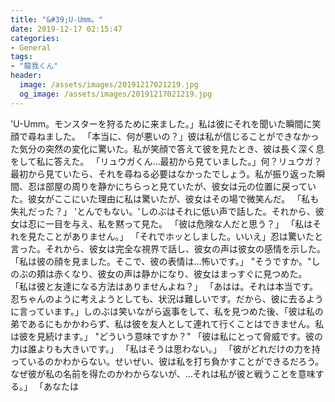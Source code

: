 ```yaml
---
title: "&#39;U-Umm。"
date: 2019-12-17 02:15:47
categories:
- General
tags:
- "龍我くん"
header:
  image: /assets/images/20191217021219.jpg
  og_image: /assets/images/20191217021219.jpg
---
```


&#39;U-Umm。モンスターを狩るために来ました。」私は彼にそれを聞いた瞬間に笑顔で尋ねました。 「本当に、何が悪いの？」彼は私が信じることができなかった気分の突然の変化に驚いた。私が笑顔で答えて彼を見たとき、彼は長く深く息をして私に答えた。 「リュウガくん…最初から見ていました。」何？リュウガ？最初から見ていたら、それを尋ねる必要はなかったでしょう。私が振り返った瞬間、忍は部屋の周りを静かにちらっと見ていたが、彼女は元の位置に戻っていた。彼女がここにいた理由に私は驚いたが、彼女はその場で微笑んだ。 「私も失礼だった？」 &#39;とんでもない。&#39;しのぶはそれに低い声で話した。それから、彼女は忍に一目を与え、私を黙って見た。 「彼は危険な人だと思う？」 「私はそれを見たことがありません。」 「それでホッとしました。いいえ」忍は驚いたと言った。それから、彼女は完全な視界で話し、彼女の声は彼女の感情を示した。 「私は彼の顔を見ました。そこで、彼の表情は…怖いです。」 &quot;そうですか。&quot;しのぶの頬は赤くなり、彼女の声は静かになり、彼女はまっすぐに見つめた。 「私は彼と友達になる方法はありませんよね？」 「あはは。それは本当です。忍ちゃんのように考えようとしても、状況は難しいです。だから、彼に去るように言っています。」しのぶは笑いながら返事をして、私を見つめた後、「彼は私の弟であるにもかかわらず、私は彼を友人として連れて行くことはできません。私は彼を見続けます。」 &quot;どういう意味ですか？&quot; 「彼は私にとって脅威です。彼の力は誰よりも大きいです。」 「私はそうは思わない。」 「彼がどれだけの力を持っているのかわからない。せいぜい、彼は私を打ち負かすことができるだろう。なぜ彼が私の名前を得たのかわからないが、…それは私が彼と戦うことを意味する。」 「あなたは

